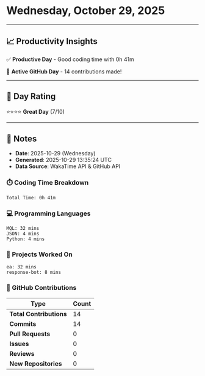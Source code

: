 # Wednesday, October 29, 2025

---

## 📈 Productivity Insights

✅ **Productive Day** - Good coding time with 0h 41m

🚀 **Active GitHub Day** - 14 contributions made!

---

## 🎯 Day Rating

⭐⭐⭐⭐ **Great Day** (7/10)

---

## 📝 Notes

- **Date**: 2025-10-29 (Wednesday)
- **Generated**: 2025-10-29 13:35:24 UTC
- **Data Source**: WakaTime API & GitHub API


### ⏱️ Coding Time Breakdown

```
Total Time: 0h 41m
```

### 💻 Programming Languages

```
MQL: 32 mins
JSON: 4 mins
Python: 4 mins
```

### 📂 Projects Worked On

```
ea: 32 mins
response-bot: 8 mins

```


### 🐙 GitHub Contributions

| Type | Count |
|------|-------|
| **Total Contributions** | 14 |
| **Commits** | 14 |
| **Pull Requests** | 0 |
| **Issues** | 0 |
| **Reviews** | 0 |
| **New Repositories** | 0 |

